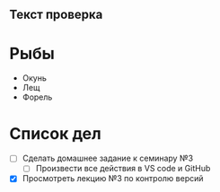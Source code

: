 ## Текст проверка

# Рыбы
* Окунь
* Лещ
* Форель
# Список дел
- [ ] Сделать домашнее задание к семинару №3
    * [ ] Произвести все действия в VS code и GitHub
- [X] Просмотреть лекцию №3 по контролю версий 
